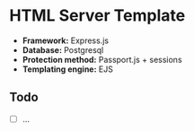 # HTML Server Template
- **Framework:** Express.js
- **Database:** Postgresql
- **Protection method:** Passport.js + sessions
- **Templating engine:** EJS

## Todo
- [ ] ...